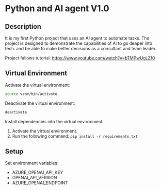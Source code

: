 # Python and AI agent V1.0

## Description
It is my first Python project that uses an AI agent to automate tasks. The project is designed to demonstrate the capabilities of AI to go deaper into tech. and be able to make better decisions as a consultant and team leader.

Project fallows tutorial:
https://www.youtube.com/watch?v=bTMPwUgLZf0


## Virtual Environment

Activate the virtual environment:

```bash
source venv/bin/activate
```
Deactivate the virtual environment:

```bash
deactivate
```

Install dependencies into the virtual environment:

1. Activate the virtual environment.
2. Run the following command: ```pip install -r requirements.txt```

## Setup

Set environment variables:
- AZURE_OPENAI_API_KEY
- OPENAI_API_VERSION
- AZURE_OPENAI_ENDPOINT